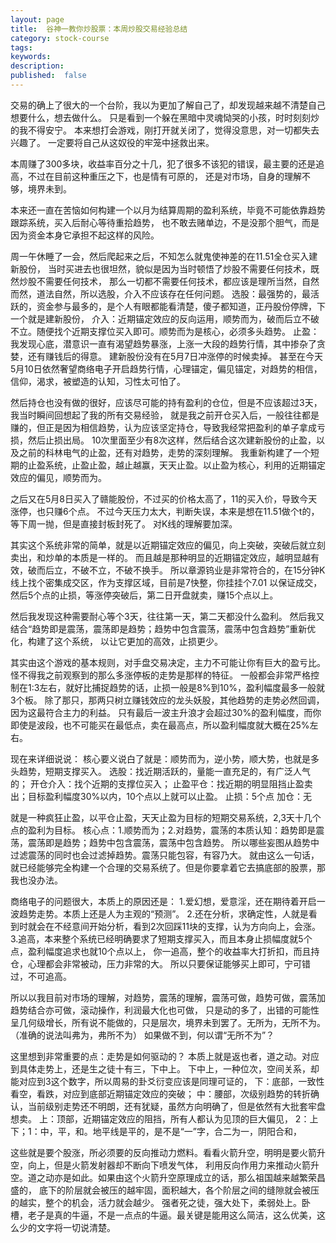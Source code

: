```yaml
---
layout: page
title:  谷神一教你炒股票：本周炒股交易经验总结
category: stock-course
tags:
keywords:
description:  
published:  false
---
```



交易的确上了很大的一个台阶，我以为更加了解自己了，却发现越来越不清楚自己想要什么，想去做什么。
只是看到一个躲在黑暗中灵魂恸哭的小孩，时时刻刻炒的我不得安宁。
本来想打会游戏，刚打开就关闭了，觉得没意思，对一切都失去兴趣了。
一定要将自己从这奴役的牢笼中拯救出来。

本周赚了300多块，收益率百分之十几，犯了很多不该犯的错误，最主要的还是追高，不过在目前这种重压之下，也是情有可原的，
还是对市场，自身的理解不够，境界未到。

本来还一直在苦恼如何构建一个以月为结算周期的盈利系统，毕竟不可能依靠趋势跟踪系统，买入后耐心等待重拾趋势，
也不敢去赌单边，不是没那个胆气，而是因为资金本身它承担不起这样的风险。

周一午休睡了一会，然后爬起来之后，不知怎么就鬼使神差的在11.51全仓买入建新股份，
当时买进去也很坦然，貌似是因为当时顿悟了炒股不需要任何技术，既然炒股不需要任何技术，
那么一切都不需要任何技术，都应该是理所当然，自然而然，道法自然，所以选股，介入不应该存在任何问题。
选股：最强势的，最活跃的，资金参与最多的，是个人有眼都能看清楚，傻子都知道，正丹股份停牌，下一个就是建新股份，
介入：近期锚定效应的反向运用，顺势而为，破而后立不破不立。随便找个近期支撑位买入即可。顺势而为是核心，必须多头趋势。
止盈：我发现心底，潜意识一直有渴望趋势暴涨，上涨一大段的趋势行情，其中掺杂了贪婪，还有赚钱后的得意。
建新股份没有在5月7日冲涨停的时候卖掉。
甚至在今天5月10日依然奢望商络电子开启趋势行情，心理锚定，偏见锚定，对趋势的相信，信仰，渴求，被塑造的认知，习性太可怕了。

然后持仓也没有做的很好，应该尽可能的持有盈利的仓位，但是不应该超过3天，我当时瞬间回想起了我的所有交易经验，
就是我之前开仓买入后，一般往往都是赚的，但正是因为相信趋势，认为应该坚定持仓，导致我经常把盈利的单子拿成亏损，然后止损出局。
10次里面至少有8次这样，然后结合这次建新股份的止盈，以及之前的科林电气的止盈，还有对趋势，走势的深刻理解。
我重新构建了一个短期的止盈系统，止盈止盈，越止越赢，天天止盈。以止盈为核心，利用的近期锚定效应的偏见，顺势而为。

之后又在5月8日买入了赣能股份，不过买的价格太高了，11的买入价，导致今天涨停，也只赚6个点。
不过今天压力太大，判断失误，本来是想在11.51做个t的，等下周一抛，但是直接封板封死了。
对K线的理解要加深。

其实这个系统非常的简单，就是以近期锚定效应的偏见，向上突破，突破后就立刻卖出，和炒单的本质是一样的。
而且越是那种明显的近期锚定效应，越明显越有效，破而后立，不破不立，不破不换手。
所以章源钨业是非常符合的，在15分钟K线上找个密集成交区，作为支撑区域，目前是7快整，你挂挂个7.01
以保证成交，然后5个点的止损，等涨停突破后，第二日开盘就卖，赚15个点以上。

然后我发现这种需要耐心等个3天，往往第一天，第二天都没什么盈利。
然后我又结合“趋势即是震荡，震荡即是趋势；趋势中包含震荡，震荡中包含趋势”重新优化，构建了这个系统，
以让它更加的高效，止损更少。

其实由这个游戏的基本规则，对手盘交易决定，主力不可能让你有巨大的盈亏比。怪不得我之前观察到的那么多涨停板的走势是那样的特征。
一般都会非常严格控制在1:3左右，就好比捕捉趋势的话，止损一般是8%到10%，盈利幅度最多一般就3个板。
除了那只，那两只树立赚钱效应的龙头妖股，其他趋势的走势必然回调，因为这最符合主力的利益。
只有最后一波主升浪才会超过30%的盈利幅度，而你即使是波段，也不可能买在最低点，卖在最高点，所以盈利幅度就大概在25%左右。

现在来详细说说：
核心要义说白了就是：顺势而为，逆小势，顺大势，也就是多头趋势，短期支撑买入。
选股：找近期活跃的，量能一直充足的，有广泛人气的；
开仓介入：找个近期的支撑位买入；
止盈平仓：找近期的明显阻挡止盈卖出；目标盈利幅度30%以内，10个点以上就可以止盈。
止损：5个点
加仓：无

就是一种疯狂止盈，以平仓止盈，天天止盈为目标的短期交易系统，2,3天十几个点的盈利为目标。
核心点：1.顺势而为；2.对趋势，震荡的本质认知：趋势即是震荡，震荡即是趋势；趋势中包含震荡，震荡中包含趋势。
所以哪些妄图从趋势中过滤震荡的同时也会过滤掉趋势。震荡只能包容，有容乃大。
就由这么一句话，就已经能够完全构建一个合理的交易系统了。但是你要拿着它去搞底部的股票，那我也没办法。

商络电子的问题很大，本质上的原因还是：
1.爱幻想，爱意淫，还在期待着开启一波趋势走势。本质上还是人为主观的“预测”。
2.还在分析，求确定性，人就是看到时就会在不经意间开始分析，看到2次回踩11块的支撑，认为方向向上，会涨。
3.追高，本来整个系统已经明确要求了短期支撑买入，而且本身止损幅度就5个点，盈利幅度追求也就10个点以上，
你一追高，整个的收益率大打折扣，而且持仓，心理都会非常被动，压力非常的大。
所以只要保证能够买上即可，宁可错过，不可追高。

所以以我目前对市场的理解，对趋势，震荡的理解，震荡可做，趋势可做，震荡加趋势结合亦可做，滚动操作，利润最大化也可做，
只是动的多了，出错的可能性呈几何级增长，所有说不能做的，只是层次，境界未到罢了。无所为，无所不为。（准确的说法叫弗为，弗所不为）
如果做不到，何以谓“无所不为”？

这里想到非常重要的点：走势是如何驱动的？
本质上就是返也者，道之动。对应到具体走势上，还是生之徒十有三，下中上。
下中上，一种位次，空间关系，却能对应到3这个数字，所以周易的卦爻衍变应该是同理可证的，
下：底部，一致性看空，看跌，对应到底部近期锚定效应的突破；
中：腰部，次级别趋势的转折确认，当前级别走势还不明朗，还有犹疑，虽然方向明确了，但是依然有大批套牢盘想卖。
上：顶部，近期锚定效应的阻挡，所有人都认为见顶的巨大偏见，
2：上下；1：中，平，和。地平线是平的，是不是“一”字，合二为一，阴阳合和，

这些就是要个股涨，所必须要的反向推动力燃料。看看火箭升空，明明是要火箭升空，向上，但是火箭发射器却不断向下喷发气体，
利用反向作用力来推动火箭升空。道之动亦是如此。如果由这个火箭升空原理成立的话，那么祖国越来越繁荣昌盛的，
底下的阶层就会被压的越牢固，面积越大，各个阶层之间的缝隙就会被压的越实，整个的机会，活力就会越少。
强者死之徒，强大处下，柔弱处上。卧槽，老子是真的牛逼，不是一点点的牛逼。最关键是能用这么简洁，这么优美，这么少的文字将一切说清楚。




























